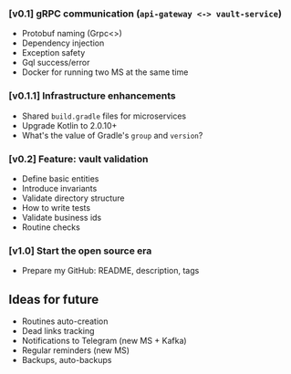 ### [v0.1] gRPC communication (`api-gateway <-> vault-service`)

- Protobuf naming (Grpc<>)
- Dependency injection
- Exception safety
- Gql success/error
- Docker for running two MS at the same time

### [v0.1.1] Infrastructure enhancements

- Shared `build.gradle` files for microservices
- Upgrade Kotlin to 2.0.10+
- What's the value of Gradle's `group` and `version`?

### [v0.2] Feature: vault validation

- Define basic entities
- Introduce invariants
- Validate directory structure
- How to write tests
- Validate business ids
- Routine checks

### [v1.0] Start the open source era
- Prepare my GitHub: README, description, tags

## Ideas for future

- Routines auto-creation
- Dead links tracking
- Notifications to Telegram (new MS + Kafka)
- Regular reminders (new MS)
- Backups, auto-backups
